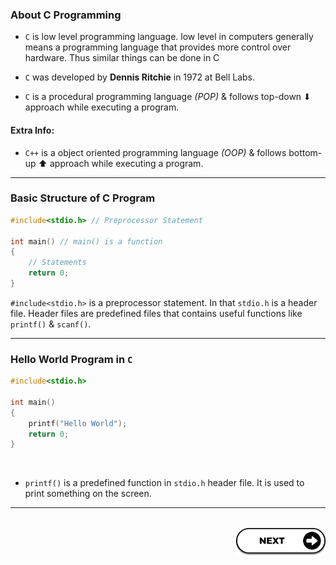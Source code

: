 ### About C Programming

- `C` is low level programming language. low level in computers generally means a programming language that provides more control over hardware. Thus similar things can be done in C

- `C` was developed by **Dennis Ritchie** in 1972 at Bell Labs.
- `C` is a procedural programming language *(POP)* & follows top-down ⬇ approach while executing a program.

#### Extra Info:
- `C++` is a object oriented programming language *(OOP)* & follows bottom-up ⬆ approach while executing a program.


---

### Basic Structure of C Program

```c
#include<stdio.h> // Preprocessor Statement

int main() // main() is a function
{
    // Statements
    return 0;
}
```

`#include<stdio.h>` is a preprocessor statement. In that `stdio.h` is a header file. Header files are predefined files that contains useful functions like `printf()` & `scanf()`.

---

### Hello World Program in `C`

```c
#include<stdio.h>

int main()
{
    printf("Hello World");
    return 0;
}
```
<br>

- `printf()` is a predefined function in `stdio.h` header file. It is used to print something on the screen.
  
---

<br>

<a href="2-Data_Types.md">
<img src="../Assets/Next.png" height=45 align=right>
</a>





